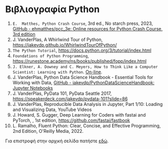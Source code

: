 # Βιβλιογραφία Python



1. `E.  Matthes, Python Crash Course`, 3rd ed., No starch press, 2023, [GitHub - ehmatthes/pcc_3e: Online resources for Python Crash Course, 3rd edition](https://github.com/ehmatthes/pcc_3e)
1. J. VanderPlas, A Whirlwind Tour of Python, https://jakevdp.github.io/WhirlwindTourOfPython/
1. `The Python Tutorial`, https://docs.python.org/3/tutorial/index.html
1. `Foundations of Python Programming`, https://runestone.academy/ns/books/published/fopp/index.html
1. `J. Elkner, A. Downey and C. Meyers, How to Think Like a Computer Scientist: Learning with Python`. [On-line](https://www.openbookproject.net/thinkcs/python/english3e/).
1. J. VanderPlas, Python Data Science Handbook - Essential Tools for Working with Data, [GitHub - jakevdp/PythonDataScienceHandbook: Jupyter Notebooks](https://github.com/jakevdp/PythonDataScienceHandbook)
1. J. VanderPlas, PyData 101, PyData Seattle 2017, https://speakerdeck.com/jakevdp/pydata-101?slide=86
1. J. VanderPlas, Reproducible Data Analysis in Jupyter, Part 1/10: Loading and Visualizing Data, YouTube Videos
1. J. Howard, S. Gugger, Deep Learning for Coders with fastai and PyTorch, , 1st edition, https://github.com/fastai/fastbook
1. L. Ramalho, Fluent Python: Clear, Concise, and Effective Programming, 2nd Edition, O'Reilly Media, 2022.
 
 Για επιστροφή στην αρχική σελίδα πατήστε [εδώ](README.md).
